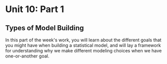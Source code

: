 # Unit 10: Part 1 

## Types of Model Building 

In this part of the week's work, you will learn about the different goals that you might have when building a statistical model, and will lay a framework for understanding why we make different modeling choices when we have one-or-another goal. 
